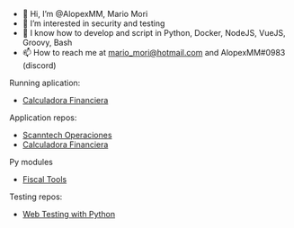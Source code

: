 - 👋 Hi, I’m @AlopexMM, Mario Mori
- 👀 I’m interested in security and testing
- 🌱 I know how to develop and script in Python, Docker, NodeJS, VueJS, Groovy, Bash
- 📫 How to reach me at mario_mori@hotmail.com and AlopexMM#0983 (discord)

Running aplication:
- [Calculadora Financiera](https://calculadora-financiera.alopexmm.ar)

Application repos:
- [Scanntech Operaciones](https://github.com/AlopexMM/scanntech-apps)
- [Calculadora Financiera](https://github.com/AlopexMM/calculadora-financiera)
  
Py modules
- [Fiscal Tools](https://github.com/AlopexMM/fiscal-tools)

Testing repos:
- [Web Testing with Python](https://github.com/AlopexMM/WebTestingExamples)

<!---
AlopexMM/AlopexMM is a ✨ special ✨ repository because its `README.md` (this file) appears on your GitHub profile.
You can click the Preview link to take a look at your changes.
--->
